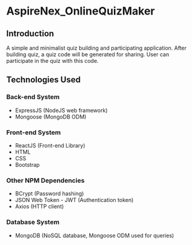 # AspireNex_OnlineQuizMaker

## Introduction

A simple and minimalist quiz building and participating application. After building quiz, a quiz code will be generated for sharing. User can participate in the quiz with this code.

## Technologies Used

### Back-end System

- ExpressJS (NodeJS web framework)
- Mongoose (MongoDB ODM)

### Front-end System

- ReactJS (Front-end Library)
- HTML
- CSS
- Bootstrap

### Other NPM Dependencies

- BCrypt (Password hashing)
- JSON Web Token - JWT (Authentication token)
- Axios (HTTP client)

### Database System

- MongoDB (NoSQL database, Mongoose ODM used for queries)
